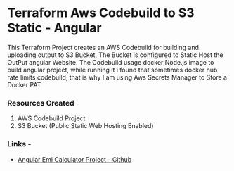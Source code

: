 # Terraform Aws Codebuild to S3 Static - Angular

This Terraform Project creates an AWS Codebuild for building and uploading output to S3 Bucket,
The Bucket is configured to Static Host the OutPut angular Website.
The Codebuild usage docker Node.js image to build angular project, while running it i found that 
sometimes docker hub rate limits codebuild, that is why I am using Aws Secrets Manager to Store
a Docker PAT

### Resources Created
1. AWS Codebuild Project
2. S3 Bucket (Public Static Web Hosting Enabled)

### Links -
* [Angular Emi Calculator Project - Github](https://github.com/satyam7world/emi-calculator-angular.git)